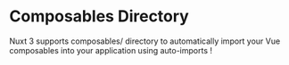 # Composables Directory

Nuxt 3 supports composables/ directory to automatically import your Vue composables into your application using auto-imports !
